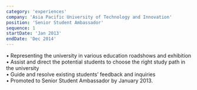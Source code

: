 ```yaml
---
category: 'experiences'
company: 'Asia Pacific University of Technology and Innovation'
position: 'Senior Student Ambassador'
sequence: 1
startDate: 'Jan 2013'
endDate: 'Dec 2014'
---
```


•	Representing the university in various education roadshows and exhibition <br/>
•	Assist and direct the potential students to choose the right study path in the university <br/>
•	Guide and resolve existing students’ feedback and inquiries <br/>
•	Promoted to Senior Student Ambassador by January 2013.
